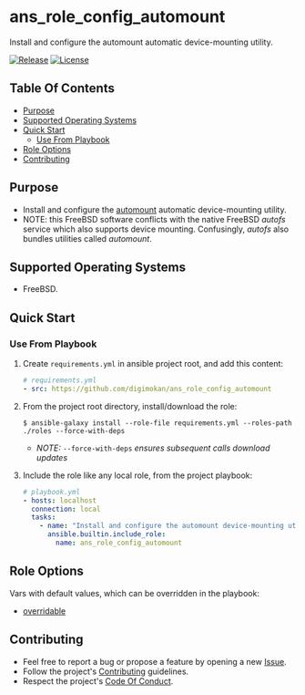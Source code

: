 # ans_role_config_automount

Install and configure the automount automatic device-mounting utility.

[![Release](https://img.shields.io/github/release/digimokan/ans_role_config_automount.svg?label=release)](https://github.com/digimokan/ans_role_config_automount/releases/latest "Latest Release Notes")
[![License](https://img.shields.io/badge/license-MIT-blue.svg?label=license)](LICENSE.md "Project License")

## Table Of Contents

* [Purpose](#purpose)
* [Supported Operating Systems](#supported-operating-systems)
* [Quick Start](#quick-start)
    * [Use From Playbook](#use-from-playbook)
* [Role Options](#role-options)
* [Contributing](#contributing)

## Purpose

* Install and configure the [automount](https://github.com/vermaden/automount)
  automatic device-mounting utility.
* NOTE: this FreeBSD software conflicts with the native FreeBSD _autofs_ service
  which also supports device mounting. Confusingly, _autofs_ also bundles
  utilities called _automount_.

## Supported Operating Systems

* FreeBSD.

## Quick Start

### Use From Playbook

1. Create `requirements.yml` in ansible project root, and add this content:

   ```yaml
   # requirements.yml
   - src: https://github.com/digimokan/ans_role_config_automount
   ```

2. From the project root directory, install/download the role:

   ```shell
   $ ansible-galaxy install --role-file requirements.yml --roles-path ./roles --force-with-deps
   ```

   * _NOTE:_ `--force-with-deps` _ensures subsequent calls download updates_

3. Include the role like any local role, from the project playbook:

   ```yaml
   # playbook.yml
   - hosts: localhost
     connection: local
     tasks:
       - name: "Install and configure the automount device-mounting utility"
         ansible.builtin.include_role:
           name: ans_role_config_automount
   ```

## Role Options

Vars with default values, which can be overridden in the playbook:

  * [overridable](../defaults/main/overridable/)

## Contributing

* Feel free to report a bug or propose a feature by opening a new
  [Issue](https://github.com/digimokan/ans_role_config_automount/issues).
* Follow the project's [Contributing](CONTRIBUTING.md) guidelines.
* Respect the project's [Code Of Conduct](CODE_OF_CONDUCT.md).

